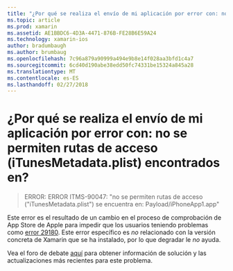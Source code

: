 ```yaml
---
title: "¿Por qué se realiza el envío de mi aplicación por error con: no se permiten rutas de acceso (iTunesMetadata.plist) encontrados en?"
ms.topic: article
ms.prod: xamarin
ms.assetid: AE1BBDC6-4D3A-4471-876B-FE28B6E59A24
ms.technology: xamarin-ios
author: bradumbaugh
ms.author: brumbaug
ms.openlocfilehash: 7c96a879a90999a494e9b8e14f028aa3bfd1c4a7
ms.sourcegitcommit: 6cd40d190abe38edd50fc74331be15324a845a28
ms.translationtype: MT
ms.contentlocale: es-ES
ms.lasthandoff: 02/27/2018
---
```

# <a name="why-does-my-app-submission-fail-with-disallowed-paths--itunesmetadataplist--found-at--"></a>¿Por qué se realiza el envío de mi aplicación por error con: no se permiten rutas de acceso (iTunesMetadata.plist) encontrados en?

> ERROR: ERROR ITMS-90047: "no se permiten rutas de acceso ("iTunesMetadata.plist") se encuentra en: Payload/iPhoneApp1.app"

Este error es el resultado de un cambio en el proceso de comprobación de App Store de Apple para impedir que los usuarios teniendo problemas como [error 29180](https://bugzilla.xamarin.com/show_bug.cgi?id=29180). Este error específico es _no_ relacionado con la versión concreta de Xamarin que se ha instalado, por lo que degradar le _no_ ayuda.

Vea el foro de debate [aquí](https://forums.xamarin.com/discussion/40388/disallowed-paths-itunesmetadata-plist-found-at-when-submitting-to-app-store/p1) para obtener información de solución y las actualizaciones más recientes para este problema.
